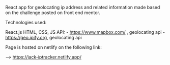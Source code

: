 React app for geolocating ip address and related information made based on the challenge posted on front end mentor.

Technologies used:

React.js
HTML, CSS, JS
API: 
    - https://www.mapbox.com/ , geolocating api
    - https://geo.ipify.org, geolocating api
    
Page is hosted on netlify on the following link:

--> https://jack-iptracker.netlify.app/